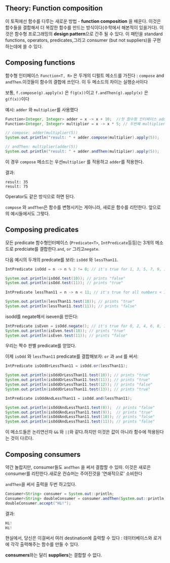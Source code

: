 ## Theory: Function composition

이 토픽에선 함수를 다루는 새로운 방법 -  **function composition** 을 배운다. 이것은 함수들을 결합해서 더 복잡한 함수를 만드는 방식이다(수학에서 해본적이 있을거다). 이것은 함수형 프로그래밍의 **design pattern**으로 간주 될 수 있다. 이 패턴을 standard functions, operators, predicates,그리고 consumer (but not suppliers)을 구현하는데에 쓸 수 있다.

## Composing functions

함수형 인터페이스 `Function<T, R>` 은 두개의 디펄트 메소드를 가진다 : `compose` and `andThen`.이것들이 함수의 결합에 쓰인다. 이 두 메소드의 차이는 실행순서이다

보통, `f.compose(g).apply(x)` 은 `f(g(x))`이고  `f.andThen(g).apply(x)` 은 `g(f(x))`이다

예시: `adder` 와 `multiplier`를 사용했다 

```java
Function<Integer, Integer> adder = x -> x + 10;  //첫 함수형 인터페이스 adder
Function<Integer, Integer> multiplier = x -> x * 5; // 두번째 multiplier

// compose: adder(multiplier(5))
System.out.println("result: " + adder.compose(multiplier).apply(5));

// andThen: multiplier(adder(5))
System.out.println("result: " + adder.andThen(multiplier).apply(5));
```

이 경우 `compose` 메소드는 우선`multiplier` 를 적용하고 `adder`를 적용한다.

결과:

```applescript
result: 35
result: 75
```

Operator도 같은 방식으로 하면 된다.

 `compose` 와 `andThen`은 함수를 변형시키는 게아니라, 새로운 함수를 리턴한다. 앞으로의 예시들에서도 그렇다.



## Composing predicates

모든 predicate 함수형인터페이스 (`Predicate<T>`, `IntPredicate`등등)는 3개의 메소드로 predciate를 결합한다.`and`, `or` 그리고`negate`.

다음 예시의 두개의 predcate를 보라: `isOdd` 와 `lessThan11`.

```java
IntPredicate isOdd = n -> n % 2 != 0; // it's true for 1, 3, 5, 7, 9, 11 and so on

System.out.println(isOdd.test(10)); // prints "false"
System.out.println(isOdd.test(11)); // prints "true"
        
IntPredicate lessThan11 = n -> n < 11; // it's true for all numbers < 11

System.out.println(lessThan11.test(10)); // prints "true"
System.out.println(lessThan11.test(11)); // prints "false"
```

isodd를 negate해서 iseven을 만든다:

```java
IntPredicate isEven = isOdd.negate(); // it's true for 0, 2, 4, 6, 8, 10 and so on
System.out.println(isEven.test(10)); // prints "true"
System.out.println(isEven.test(11)); // prints "false"
```

우리는 짝수 판별 predicate를 얻었다.

이제 `isOdd` 와 `lessThan11` predicate를 결합해보자: `or` 과 `and` 를 써서:

```java
IntPredicate isOddOrLessThan11 = isOdd.or(lessThan11);

System.out.println(isOddOrLessThan11.test(10)); // prints "true"
System.out.println(isOddOrLessThan11.test(11)); // prints "true"
System.out.println(isOddOrLessThan11.test(12)); // prints "false"
System.out.println(isOddOrLessThan11.test(13)); // prints "true"

IntPredicate isOddAndLessThan11 = isOdd.and(lessThan11);

System.out.println(isOddAndLessThan11.test(8));  // prints "false"
System.out.println(isOddAndLessThan11.test(9));  // prints "true"
System.out.println(isOddAndLessThan11.test(10)); // prints "false"
System.out.println(isOddAndLessThan11.test(11)); // prints "false"
```

이 메소드들은 논리연산자 `&&` 와 `||`와 같다.하지만 이것은 값이 아니라 함수에 적용된다는 것이 다르다.

## Composing consumers

약간 놀랍지만, consumer들도 `andThen` 을 써서 결합할 수 있따. 이것은 새로은 consumer를 리턴한다.새로운 컨슈머는 주어진것을 '연쇄적으로' 소비한다

`andThen`을 써서 출력을 두번 하고있다.

```java
Consumer<String> consumer = System.out::println;
Consumer<String> doubleConsumer = consumer.andThen(System.out::println);
doubleConsumer.accept("Hi!");
```

결과:

```java
Hi!
Hi!
```

현실에서, 당신은 이걸써서 여러 destination에 출력할 수 있다 : 데이터베이스와 로거에 각각 출력해주는 함수를 만들 수 있다.



**consumers**와는 달리 **suppliers**는 결합할 수 없다.



